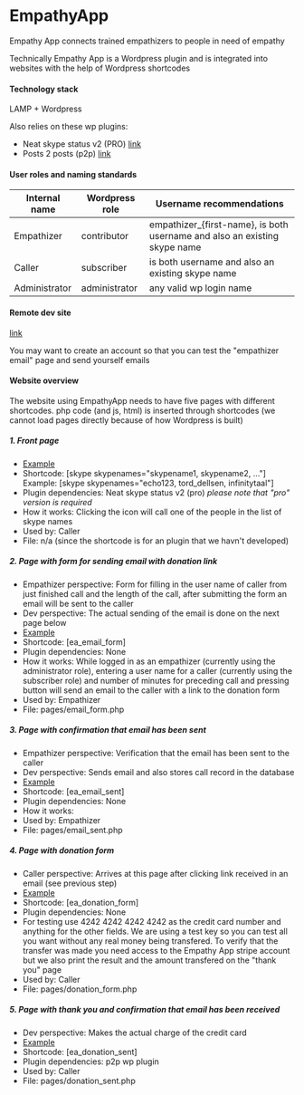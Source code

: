 EmpathyApp
==========

Empathy App connects trained empathizers to people in need of empathy

Technically Empathy App is a Wordpress plugin and is integrated into websites with the help of Wordpress shortcodes



#### Technology stack

LAMP + Wordpress

Also relies on these wp plugins:

* Neat skype status v2 (PRO) [link](http://neat-wordpress-plugins.mission.lt/neat-skype-status/)
* Posts 2 posts (p2p) [link](https://wordpress.org/plugins/posts-to-posts/)



#### User roles and naming standards

Internal name | Wordpress role | Username recommendations
------------- | -------------- | ------------------------
Empathizer    | contributor    | empathizer_{first-name}, is both username and also an existing skype name
Caller        | subscriber     | is both username and also an existing skype name
Administrator | administrator  | any valid wp login name



#### Remote dev site

[link](http://kuanyin.ihavearrived.org/)

You may want to create an account so that you can test the "empathizer email" page and send yourself emails



#### Website overview

The website using EmpathyApp needs to have five pages with different shortcodes. php code (and js, html) is inserted through shortcodes (we cannot load pages directly because of how Wordpress is built)


##### 1. Front page

* [Example](http://kuanyin.ihavearrived.org)
* Shortcode: [skype skypenames="skypename1, skypename2, ..."] Example: [skype skypenames="echo123, tord_dellsen, infinitytaal"]
* Plugin dependencies: Neat skype status v2 (pro) *please note that "pro" version is required*
* How it works: Clicking the icon will call one of the people in the list of skype names
* Used by: Caller
* File: n/a (since the shortcode is for an plugin that we havn't developed)


##### 2. Page with form for sending email with donation link

* Empathizer perspective: Form for filling in the user name of caller from just finished call and the length of the call, after submitting the form an email will be sent to the caller
* Dev perspective: The actual sending of the email is done on the next page below
* [Example](http://kuanyin.ihavearrived.org/?page_id=5)
* Shortcode: [ea_email_form]
* Plugin dependencies: None
* How it works: While logged in as an empathizer (currently using the administrator role), entering a user name for a caller (currently using the subscriber role) and number of minutes for preceding call and pressing button will send an email to the caller with a link to the donation form
* Used by: Empathizer
* File: pages/email_form.php


##### 3. Page with confirmation that email has been sent

* Empathizer perspective: Verification that the email has been sent to the caller
* Dev perspective: Sends email and also stores call record in the database
* [Example](http://kuanyin.ihavearrived.org/?page_id=7)
* Shortcode: [ea_email_sent]
* Plugin dependencies: None
* How it works: 
* Used by: Empathizer
* File: pages/email_sent.php


##### 4. Page with donation form

* Caller perspective: Arrives at this page after clicking link received in an email (see previous step)
* [Example](http://kuanyin.ihavearrived.org/?page_id=9)
* Shortcode: [ea_donation_form]
* Plugin dependencies: None
* For testing use 4242 4242 4242 4242 as the credit card number and anything for the other fields. We are using a test key so you can test all you want without any real money being transfered. To verify that the transfer was made you need access to the Empathy App stripe account but we also print the result and the amount transfered on the "thank you" page
* Used by: Caller
* File: pages/donation_form.php


##### 5. Page with thank you and confirmation that email has been received

* Dev perspective: Makes the actual charge of the credit card
* [Example](http://kuanyin.ihavearrived.org/?page_id=11)
* Shortcode: [ea_donation_sent]
* Plugin dependencies: p2p wp plugin
* Used by: Caller
* File: pages/donation_sent.php
